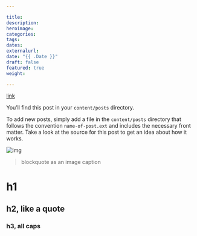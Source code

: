 ```yaml
---

title: 
description: 
heroimage: 
categories: 
tags: 
dates:
externalurl: 
date: "{{ .Date }}"
draft: false
featured: true
weight:

---
```



[link](https://kellyluo.me)


You’ll find this post in your `content/posts` directory.



To add new posts, simply add a file in the `content/posts` directory that follows the convention `name-of-post.ext` and includes the necessary front matter. Take a look at the source for this post to get an idea about how it works.




![img](/images/klcircle.png)

> blockquote as an image caption



# h1 

## h2, like a quote

### h3, all caps